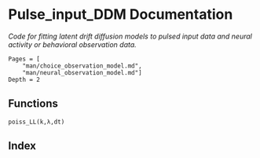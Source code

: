 # Pulse_input_DDM  Documentation

*Code for fitting latent drift diffusion models to pulsed input data and neural activity or behavioral observation data.*

```@contents
Pages = [
    "man/choice_observation_model.md",
    "man/neural_observation_model.md"]
Depth = 2
```

## Functions

```@docs
poiss_LL(k,λ,dt)
```

## Index

```@index
```
